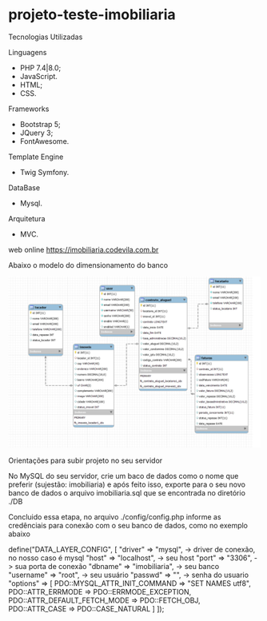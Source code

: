 # projeto-teste-imobiliaria

Tecnologias Utilizadas

Linguagens
- PHP 7.4|8.0;
- JavaScript.
- HTML;
- CSS.

Frameworks
- Bootstrap 5;
- JQuery 3;
- FontAwesome.

Template Engine
- Twig Symfony.

DataBase
- Mysql.

Arquitetura
- MVC.

web online
https://imobiliaria.codevila.com.br

Abaixo o modelo do dimensionamento do banco 

<p align="center">
<a href="#"><img src="https://github.com/wesleyvilaseca/projeto-imobiliaria/blob/master/DB/Modelagem%20BD%20Imobiliaria.png" alt="modelo_banco"></a>
</p>

Orientações para subir projeto no seu servidor

No MySQL do seu servidor, crie um baco de dados como o nome que preferir (sujestão: imobiliaria)
e após feito isso, exporte para o seu novo banco de dados o arquivo imobiliaria.sql que se encontrada no diretório ./DB

Concluido essa etapa, no arquivo ./config/config.php informe as credênciais para conexão com o seu banco de dados, como no exemplo abaixo

define("DATA_LAYER_CONFIG", [
    "driver" => "mysql", -> driver de conexão, no nosso caso é mysql
    "host" => "localhost", -> seu host
    "port" => "3306", -> sua porta de conexão 
    "dbname" => "imobiliaria", -> seu banco
    "username" => "root", -> seu usuário
    "passwd" => "", -> senha do usuario
    "options" => [
        PDO::MYSQL_ATTR_INIT_COMMAND => "SET NAMES utf8",
        PDO::ATTR_ERRMODE => PDO::ERRMODE_EXCEPTION,
        PDO::ATTR_DEFAULT_FETCH_MODE => PDO::FETCH_OBJ,
        PDO::ATTR_CASE => PDO::CASE_NATURAL
    ]
]);
